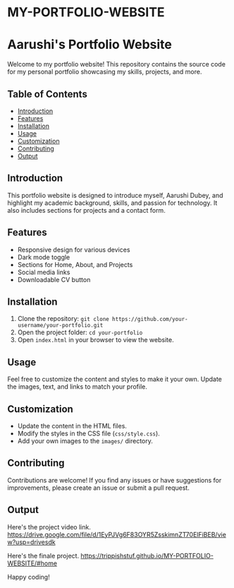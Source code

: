 # MY-PORTFOLIO-WEBSITE
# Aarushi's Portfolio Website

Welcome to my portfolio website! This repository contains the source code for my personal portfolio showcasing my skills, projects, and more.

## Table of Contents
- [Introduction](#introduction)
- [Features](#features)
- [Installation](#installation)
- [Usage](#usage)
- [Customization](#customization)
- [Contributing](#contributing)
- [Output](#output)
  
## Introduction
This portfolio website is designed to introduce myself, Aarushi Dubey, and highlight my academic background, skills, and passion for technology. It also includes sections for projects and a contact form.

## Features
- Responsive design for various devices
- Dark mode toggle
- Sections for Home, About, and Projects
- Social media links
- Downloadable CV button

## Installation
1. Clone the repository: `git clone https://github.com/your-username/your-portfolio.git`
2. Open the project folder: `cd your-portfolio`
3. Open `index.html` in your browser to view the website.

## Usage
Feel free to customize the content and styles to make it your own. Update the images, text, and links to match your profile.

## Customization
- Update the content in the HTML files.
- Modify the styles in the CSS file (`css/style.css`).
- Add your own images to the `images/` directory.

## Contributing
Contributions are welcome! If you find any issues or have suggestions for improvements, please create an issue or submit a pull request.


## Output
Here's the project video link.
https://drive.google.com/file/d/1EyPJVg6F83OYR5ZsskimnZT70ElFiBEB/view?usp=drivesdk

Here's the finale project.
https://trippishstuf.github.io/MY-PORTFOLIO-WEBSITE/#home


Happy coding!

